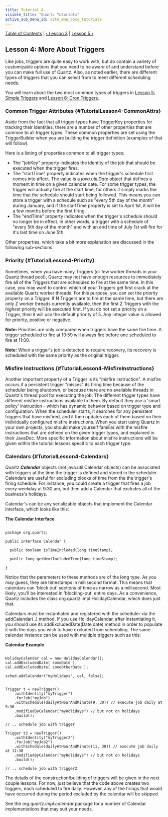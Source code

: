 ```yaml
---
title: Tutorial 4
visible_title: "Quartz Tutorials"
active_sub_menu_id: site_mnu_docs_tutorials
---
```

<div class="secNavPanel">
          <a href="./" title="Go to Tutorial Table of Contents">Table of Contents</a> |
          <a href="/documentation/quartz-2.1.x/tutorials/tutorial-lesson-03.html" title="Go to Lesson 3">&lsaquo;&nbsp;Lesson 3</a> |
          <a href="/documentation/quartz-2.1.x/tutorials/tutorial-lesson-05.html" title="Go to Lesson 5">Lesson 5&nbsp;&rsaquo;</a>
</div>

## Lesson 4: More About Triggers

Like jobs, triggers are quite easy to work with, but do contain a variety of customizable options that you
need to be aware of and understand before you can make full use of Quartz. Also, as noted earlier, there are different
types of triggers that you can select from to meet different scheduling needs.

You will learn about the two most common types of triggers in <a href="/documentation/quartz-2.1.x/tutorials/tutorial-lesson-05.html"
    title="Tutorial Lesson 5">Lesson 5: Simple Triggers</a> and <a href="/documentation/quartz-2.1.x/tutorials/tutorial-lesson-06.html" title="Tutorial Lesson 6">Lesson 6: Cron Triggers</a>.

### Common Trigger Attributes {#TutorialLesson4-CommonAttrs}

Aside from the fact that all trigger types have TriggerKey properties for tracking their identities, there are
a number of other properties that are common to all trigger types.  These common properties are set using the
TriggerBuilder when you are building the trigger definition (examples of that will follow).

Here is a listing of properties common to all trigger types:


+ The "jobKey" property indicates the identity of the job that should be executed when the trigger fires.
+ The "startTime" property indicates when the trigger's schedule first comes into affect.  The value is a
*java.util.Date* object that defines a moment in time on a given calendar date. For some trigger types, the
trigger will actually fire at the start time, for others it simply marks the time that the schedule should start being
followed.  This means you can store a trigger with a schedule such as "every 5th day of the month" during January,
and if the startTime property is set to April 1st, it will be a few months before the first firing.
+ The "endTime" property indicates when the trigger's schedule should no longer be in effect.  In other words, a
trigger with a schedule of "every 5th day of the month" and with an end time of July 1st will fire for it's last time
on June 5th.


Other properties, which take a bit more explanation are discussed in the following sub-sections.

### Priority {#TutorialLesson4-Priority}

Sometimes, when you have many Triggers (or few worker threads in your Quartz thread pool), Quartz may not have
enough resources to immediately fire all of the Triggers that are scheduled to fire at the same time. In this
case, you may want to control which of your Triggers get first crack at the available Quartz worker threads. For
this purpose, you can set the *priority* property on a Trigger. If N Triggers are to fire at the same time,
but there are only Z worker threads currently available, then the first Z Triggers with the *highest* priority
will be executed first. If you do not set a priority on a Trigger, then it will use the default priority of 5.
Any integer value is allowed for priority, positive or negative.

**Note:** Priorities are only compared when triggers have the same fire time.  A trigger scheduled to fire at
10:59 will always fire before one scheduled to fire at 11:00.

**Note:** When a trigger's job is detected to require recovery, its recovery is scheduled with the same priority
as the original trigger.

### Misfire Instructions {#TutorialLesson4-MisfireInstructions}

Another important property of a Trigger is its "misfire instruction". A misfire occurs if a persistent trigger
"misses" its firing time because of the scheduler being shutdown, or because there are no available threads in Quartz's
thread pool for executing the job. The different trigger types have different misfire instructions available to them. By
default they use a 'smart policy' instruction - which has dynamic behavior based on trigger type and configuration. When
the scheduler starts, it searches for any persistent triggers that have misfired, and it then updates each of them based
on their individually configured misfire instructions. When you start using Quartz in your own projects, you should make
yourself familiar with the misfire instructions that are defined on the given trigger types, and explained in their
JavaDoc. More specific information about misfire instructions will be given within the tutorial lessons specific to each
trigger type.

### Calendars {#TutorialLesson4-Calendars}

Quartz ***Calendar*** objects (not java.util.Calendar objects) can be associated with triggers at the
time the trigger is defined and stored in the scheduler. Calendars are useful for excluding blocks of time from the the
trigger's firing schedule. For instance, you could create a trigger that fires a job every weekday at 9:30 am, but then
add a Calendar that excludes all of the business's holidays.

Calendar's can be any serializable objects that implement the Calendar interface, which looks like this:

**The Calendar Interface**

<pre class="prettyprint highlight"><code class="language-java" data-lang="java">
package org.quartz;

public interface Calendar {

  public boolean isTimeIncluded(long timeStamp);

  public long getNextIncludedTime(long timeStamp);

}
</code></pre>

Notice that the parameters to these methods are of the long type. As you may guess, they are timestamps in
millisecond format. This means that calendars can 'block out' sections of time as narrow as a millisecond. Most likely,
you'll be interested in 'blocking-out' entire days. As a convenience, Quartz includes the class
org.quartz.impl.HolidayCalendar, which does just that.

Calendars must be instantiated and registered with the scheduler via the addCalendar(..) method. If you use
HolidayCalendar, after instantiating it, you should use its addExcludedDate(Date date) method in order to populate it
with the days you wish to have excluded from scheduling. The same calendar instance can be used with multiple triggers
such as this:

**Calendar Example**

<pre class="prettyprint highlight"><code class="language-java" data-lang="java">
HolidayCalendar cal = new HolidayCalendar();
cal.addExcludedDate( someDate );
cal.addExcludedDate( someOtherDate );

sched.addCalendar("myHolidays", cal, false);


Trigger t = newTrigger()
    .withIdentity("myTrigger")
    .forJob("myJob")
    .withSchedule(dailyAtHourAndMinute(9, 30)) // execute job daily at 9:30
    .modifiedByCalendar("myHolidays") // but not on holidays
    .build();

// .. schedule job with trigger

Trigger t2 = newTrigger()
    .withIdentity("myTrigger2")
    .forJob("myJob2")
    .withSchedule(dailyAtHourAndMinute(11, 30)) // execute job daily at 11:30
    .modifiedByCalendar("myHolidays") // but not on holidays
    .build();

// .. schedule job with trigger2
</code></pre>


The details of the construction/building of triggers will be given in the next couple lessons. For
now, just believe that the code above creates two triggers, each scheduled to fire daily. However, any of the firings
that would have occurred during the period excluded by the calendar will be skipped.

See the *org.quartz.impl.calendar* package for a number of Calendar implementations that may suit your
needs.
